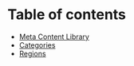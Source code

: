 # Table of contents

* [Meta Content Library](README.md)
* [Categories](categories.md)
* [Regions](regions.md)